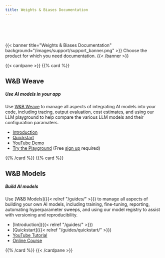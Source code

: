 ```yaml
---
title: Weights & Biases Documentation
---
```

<div style="padding-top:50px;">&nbsp;</div>
<div style="max-width:1200px; margin: 0 auto">
{{< banner title="Weights & Biases Documentation" background="/images/support/support_banner.png" >}}
Choose the product for which you need documentation.
{{< /banner >}}

{{< cardpane >}}
{{% card %}}<div onclick="window.location.href='https://weave-docs.wandb.ai'" style="cursor: pointer;">

## W&B Weave

##### Use AI models in your app

Use [W&B Weave](https://weave-docs.wandb.ai/) to manage all aspects of integrating AI models into your code, including tracing, output evaluation, cost estimates, and using our LLM playground to help compare the various LLM models and their configuration paramaters.

- [Introduction](https://weave-docs.wandb.ai/)
- [Quickstart](https://weave-docs.wandb.ai/quickstart)
- [YouTube Demo](https://www.youtube.com/watch?v=IQcGGNLN3zo)
- [Try the Playground](https://wandb.ai/wandb/weave-playground/weave/playground) (Free [sign up](https://wandb.ai/signup) required)

</div>{{% /card %}}
{{% card %}}<div onclick="window.location.href='/guides'" style="cursor: pointer;">

## W&B Models

##### Build AI models

Use [W&B Models]({{< relref "/guides/" >}}) to manage all aspects of building your own AI models, including training, fine-tuning, reporting, automating hyperparameter sweeps, and using our model registry to assist with versioning and reproducibility.

- [Introduction]({{< relref "/guides/" >}})
- [Quickstart]({{< relref "/guides/quickstart/" >}})
- [YouTube Tutorial](https://www.youtube.com/watch?v=tHAFujRhZLA)
- [Online Course](https://www.wandb.courses/courses/wandb-101)

</div>{{% /card %}}
{{< /cardpane >}}

<!-- End max-width constraing -->
</div>
<!-- HTML override just for landing page -->
<style>.td-card-group { margin: 0 auto }</style>